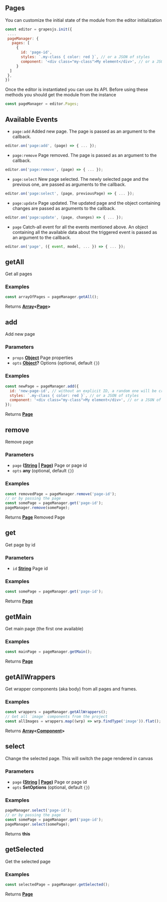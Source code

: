 <!-- Generated by documentation.js. Update this documentation by updating the source code. -->

## Pages

You can customize the initial state of the module from the editor initialization

```js
const editor = grapesjs.init({
 ....
 pageManager: {
   pages: [
     {
       id: 'page-id',
       styles: `.my-class { color: red }`, // or a JSON of styles
       component: '<div class="my-class">My element</div>', // or a JSON of components
     }
  ]
 },
})
```

Once the editor is instantiated you can use its API. Before using these methods you should get the module from the instance

```js
const pageManager = editor.Pages;
```

## Available Events

- `page:add` Added new page. The page is passed as an argument to the callback.

```javascript
editor.on('page:add', (page) => { ... });
```

- `page:remove` Page removed. The page is passed as an argument to the callback.

```javascript
editor.on('page:remove', (page) => { ... });
```

- `page:select` New page selected. The newly selected page and the previous one, are passed as arguments to the callback.

```javascript
editor.on('page:select', (page, previousPage) => { ... });
```

- `page:update` Page updated. The updated page and the object containing changes are passed as arguments to the callback.

```javascript
editor.on('page:update', (page, changes) => { ... });
```

- `page` Catch-all event for all the events mentioned above. An object containing all the available data about the triggered event is passed as an argument to the callback.

```javascript
editor.on('page', ({ event, model, ... }) => { ... });
```

[Page]: page.html
[Component]: component.html

## getAll

Get all pages

### Examples

```javascript
const arrayOfPages = pageManager.getAll();
```

Returns **[Array][1]<[Page]>**&#x20;

## add

Add new page

### Parameters

- `props` **[Object][2]** Page properties
- `opts` **[Object][2]?** Options (optional, default `{}`)

### Examples

```javascript
const newPage = pageManager.add({
  id: 'new-page-id', // without an explicit ID, a random one will be created
  styles: `.my-class { color: red }`, // or a JSON of styles
  component: '<div class="my-class">My element</div>', // or a JSON of components
});
```

Returns **[Page]**&#x20;

## remove

Remove page

### Parameters

- `page` **([String][3] | [Page])** Page or page id
- `opts` **any** (optional, default `{}`)

### Examples

```javascript
const removedPage = pageManager.remove('page-id');
// or by passing the page
const somePage = pageManager.get('page-id');
pageManager.remove(somePage);
```

Returns **[Page]** Removed Page

## get

Get page by id

### Parameters

- `id` **[String][3]** Page id

### Examples

```javascript
const somePage = pageManager.get('page-id');
```

Returns **[Page]**&#x20;

## getMain

Get main page (the first one available)

### Examples

```javascript
const mainPage = pageManager.getMain();
```

Returns **[Page]**&#x20;

## getAllWrappers

Get wrapper components (aka body) from all pages and frames.

### Examples

```javascript
const wrappers = pageManager.getAllWrappers();
// Get all `image` components from the project
const allImages = wrappers.map((wrp) => wrp.findType('image')).flat();
```

Returns **[Array][1]<[Component]>**&#x20;

## select

Change the selected page. This will switch the page rendered in canvas

### Parameters

- `page` **([String][3] | [Page])** Page or page id
- `opts` **SetOptions** (optional, default `{}`)

### Examples

```javascript
pageManager.select('page-id');
// or by passing the page
const somePage = pageManager.get('page-id');
pageManager.select(somePage);
```

Returns **this**&#x20;

## getSelected

Get the selected page

### Examples

```javascript
const selectedPage = pageManager.getSelected();
```

Returns **[Page]**&#x20;

[1]: https://developer.mozilla.org/docs/Web/JavaScript/Reference/Global_Objects/Array
[2]: https://developer.mozilla.org/docs/Web/JavaScript/Reference/Global_Objects/Object
[3]: https://developer.mozilla.org/docs/Web/JavaScript/Reference/Global_Objects/String
